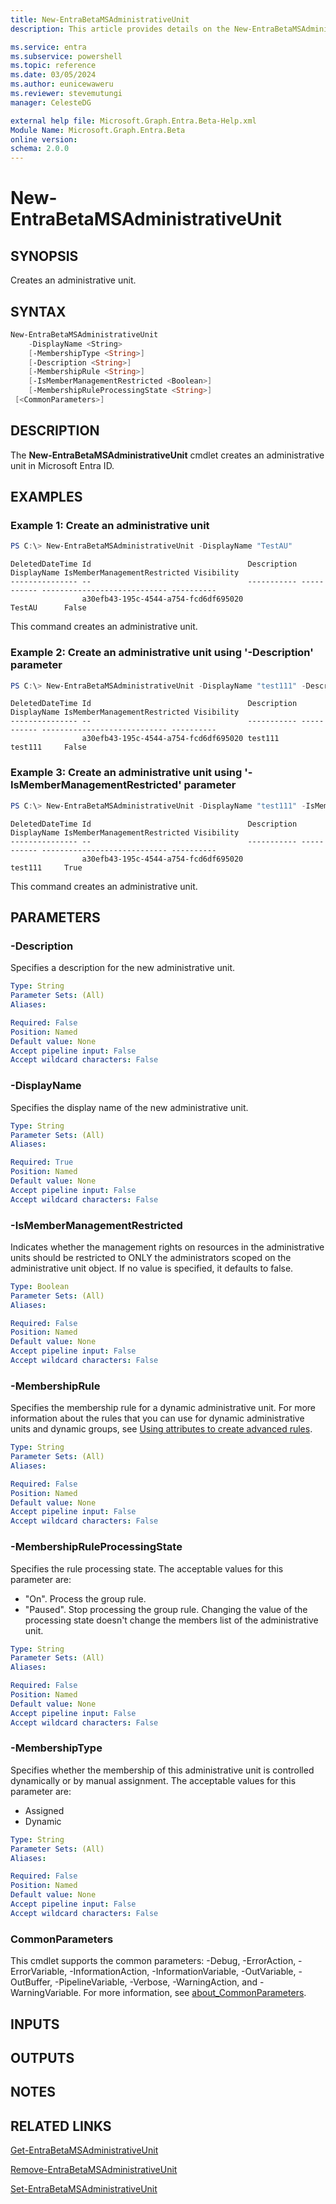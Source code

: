 ```yaml
---
title: New-EntraBetaMSAdministrativeUnit
description: This article provides details on the New-EntraBetaMSAdministrativeUnit command.

ms.service: entra
ms.subservice: powershell
ms.topic: reference
ms.date: 03/05/2024
ms.author: eunicewaweru
ms.reviewer: stevemutungi
manager: CelesteDG

external help file: Microsoft.Graph.Entra.Beta-Help.xml
Module Name: Microsoft.Graph.Entra.Beta
online version:
schema: 2.0.0
---
```


# New-EntraBetaMSAdministrativeUnit

## SYNOPSIS
Creates an administrative unit.

## SYNTAX

```powershell
New-EntraBetaMSAdministrativeUnit 
    -DisplayName <String>
    [-MembershipType <String>] 
    [-Description <String>] 
    [-MembershipRule <String>] 
    [-IsMemberManagementRestricted <Boolean>] 
    [-MembershipRuleProcessingState <String>]
 [<CommonParameters>]
```

## DESCRIPTION
The **New-EntraBetaMSAdministrativeUnit** cmdlet creates an administrative unit in Microsoft Entra ID.

## EXAMPLES

### Example 1: Create an administrative unit
```powershell
PS C:\> New-EntraBetaMSAdministrativeUnit -DisplayName "TestAU"
```

```output
DeletedDateTime Id                                   Description DisplayName IsMemberManagementRestricted Visibility
--------------- --                                   ----------- ----------- ---------------------------- ----------
                a30efb43-195c-4544-a754-fcd6df695020             TestAU      False
```

This command creates an administrative unit.

### Example 2: Create an administrative unit using '-Description' parameter
```powershell
PS C:\> New-EntraBetaMSAdministrativeUnit -DisplayName "test111" -Description "test111"
```

```output
DeletedDateTime Id                                   Description DisplayName IsMemberManagementRestricted Visibility
--------------- --                                   ----------- ----------- ---------------------------- ----------
                a30efb43-195c-4544-a754-fcd6df695020 test111     test111     False
```

### Example 3: Create an administrative unit using '-IsMemberManagementRestricted' parameter
```powershell
PS C:\> New-EntraBetaMSAdministrativeUnit -DisplayName "test111" -IsMemberManagementRestricted $true
```

```output
DeletedDateTime Id                                   Description DisplayName IsMemberManagementRestricted Visibility
--------------- --                                   ----------- ----------- ---------------------------- ----------
                a30efb43-195c-4544-a754-fcd6df695020             test111     True
```

This command creates an administrative unit.

## PARAMETERS

### -Description
Specifies a description for the new administrative unit.

```yaml
Type: String
Parameter Sets: (All)
Aliases:

Required: False
Position: Named
Default value: None
Accept pipeline input: False
Accept wildcard characters: False
```

### -DisplayName
Specifies the display name of the new administrative unit.

```yaml
Type: String
Parameter Sets: (All)
Aliases:

Required: True
Position: Named
Default value: None
Accept pipeline input: False
Accept wildcard characters: False
```

### -IsMemberManagementRestricted
Indicates whether the management rights on resources in the administrative units should be restricted to ONLY the administrators scoped on the administrative unit object.
If no value is specified, it defaults to false.

```yaml
Type: Boolean
Parameter Sets: (All)
Aliases:

Required: False
Position: Named
Default value: None
Accept pipeline input: False
Accept wildcard characters: False
```

### -MembershipRule
Specifies the membership rule for a dynamic administrative unit.
For more information about the rules that you can use for dynamic administrative units and dynamic groups, see [Using attributes to create advanced rules](https://azure.microsoft.com/documentation/articles/active-directory-accessmanagement-groups-with-advanced-rules/).

```yaml
Type: String
Parameter Sets: (All)
Aliases:

Required: False
Position: Named
Default value: None
Accept pipeline input: False
Accept wildcard characters: False
```

### -MembershipRuleProcessingState
Specifies the rule processing state. The acceptable values for this parameter are:
- "On". Process the group rule.
- "Paused". Stop processing the group rule.
Changing the value of the processing state doesn't change the members list of the administrative unit.

```yaml
Type: String
Parameter Sets: (All)
Aliases:

Required: False
Position: Named
Default value: None
Accept pipeline input: False
Accept wildcard characters: False
```

### -MembershipType
Specifies whether the membership of this administrative unit is controlled dynamically or by manual assignment.
The acceptable values for this parameter are:
- Assigned
- Dynamic

```yaml
Type: String
Parameter Sets: (All)
Aliases:

Required: False
Position: Named
Default value: None
Accept pipeline input: False
Accept wildcard characters: False
```

### CommonParameters
This cmdlet supports the common parameters: -Debug, -ErrorAction, -ErrorVariable, -InformationAction, -InformationVariable, -OutVariable, -OutBuffer, -PipelineVariable, -Verbose, -WarningAction, and -WarningVariable. For more information, see [about_CommonParameters](https://go.microsoft.com/fwlink/?LinkID=113216).

## INPUTS

## OUTPUTS

## NOTES

## RELATED LINKS

[Get-EntraBetaMSAdministrativeUnit](Get-EntraBetaMSAdministrativeUnit.md)

[Remove-EntraBetaMSAdministrativeUnit](Remove-EntraBetaMSAdministrativeUnit.md)

[Set-EntraBetaMSAdministrativeUnit](Set-EntraBetaMSAdministrativeUnit.md)

